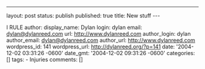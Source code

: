 ---

layout: post
status: publish
published: true
title: New stuff ---

I RULE author: display_name: Dylan login: dylan email: dylan@dylanreed.com url: http://www.dylanreed.com author_login: dylan author_email: dylan@dylanreed.com author_url: http://www.dylanreed.com wordpress_id: 141 wordpress_url: http://dylanreed.org/?p=141 date: '2004-12-02 03:31:26 -0600' date_gmt: '2004-12-02 09:31:26 -0600' categories: [] tags: - Injuries comments: [] 
